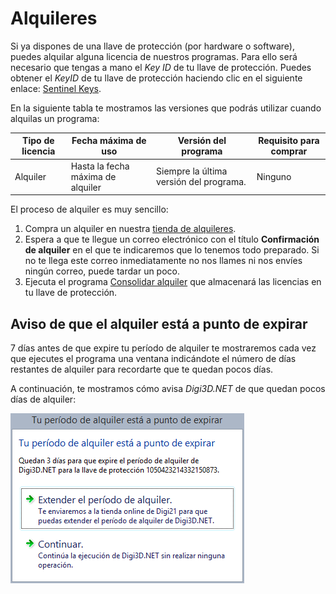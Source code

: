 # Alquileres

Si ya dispones de una llave de protección (por hardware o software), puedes alquilar alguna licencia de nuestros programas. Para ello será necesario que tengas a mano el _Key ID_ de tu llave de protección. Puedes obtener el _KeyID_ de tu llave de protección haciendo clic en el siguiente enlace: [Sentinel Keys](http://localhost:1947/\_int\_/devices.html).

En la siguiente tabla te mostramos las versiones que podrás utilizar cuando alquilas un programa:

| Tipo de licencia | Fecha máxima de uso               | Versión del programa                    | Requisito para comprar |
| ---------------- | --------------------------------- | --------------------------------------- | ---------------------- |
| Alquiler         | Hasta la fecha máxima de alquiler | Siempre la última versión del programa. | Ninguno                |

El proceso de alquiler es muy sencillo:

1. Compra un alquiler en nuestra [tienda de alquileres](http://www.digi21.net/Tienda/Alquiler).
2. Espera a que te llegue un correo electrónico con el título **Confirmación de alquiler** en el que te indicaremos que lo tenemos todo preparado. Si no te llega este correo inmediatamente no nos llames ni nos envíes ningún correo, puede tardar un poco.
3. Ejecuta el programa [Consolidar alquiler](https://app.gitbook.com/s/-MVMB4g-NqQ5C2XEeAQK/acerca-llaves-proteccion/ConsolidarAlquiler.html) que almacenará las licencias en tu llave de protección.

## Aviso de que el alquiler está a punto de expirar

7 días antes de que expire tu período de alquiler te mostraremos cada vez que ejecutes el programa una ventana indicándote el número de días restantes de alquiler para recordarte que te quedan pocos días.

A continuación, te mostramos cómo avisa _Digi3D.NET_ de que quedan pocos días de alquiler:

![](<../.gitbook/assets/Alquiler a punto de expirar.PNG>)
